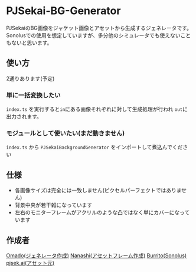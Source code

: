 # PJSekai-BG-Generator
PJSekaiのBG画像をジャケット画像とアセットから生成するジェネレータです。Sonolusでの使用を想定していますが、多分他のシミュレータでも使えないこともないと思います。

## 使い方
2通りあります(予定)

### 単に一括変換したい
`index.ts` を実行すると`in`にある画像それぞれに対して生成処理が行われ `out`に出力されます。

### モジュールとして使いたい(まだ動きません)
`index.ts` から `PJSekaiBackgroundGenerator` をインポートして煮込んでください

## 仕様
- 各画像サイズは完全には一致しません(ピクセルパーフェクトではありません)
- 背景中央が若干雑になっています
- 左右のモニターフレームがアクリルのような凸ではなく単にカバーになっています

## 作成者
[Omado(ジェネレータ作成)](https://github.com/Dosugamea)
[Nanashi(アセットフレーム作成)](https://github.com/sevenc-nanashi)
[Burrito(Sonolus)](https://github.com/NonSpicyBurrito)
[pjsek.ai(アセット元)](https://pjsek.ai)